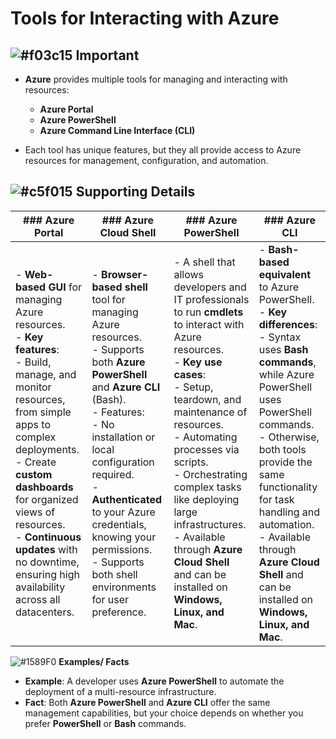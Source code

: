 # Tools for Interacting with Azure

## ![#f03c15](https://placehold.co/15x15/f03c15/f03c15.png) **Important**
- **Azure** provides multiple tools for managing and interacting with resources:  
  - **Azure Portal**  
  - **Azure PowerShell**  
  - **Azure Command Line Interface (CLI)**  

- Each tool has unique features, but they all provide access to Azure resources for management, configuration, and automation.  

## ![#c5f015](https://placehold.co/15x15/c5f015/c5f015.png) **Supporting Details**

| ### **Azure Portal** | ### **Azure Cloud Shell** | ### **Azure PowerShell**|### **Azure CLI**|
|------------|----------------|----------------|----------------|  
| - **Web-based GUI** for managing Azure resources. <br> - **Key features**:  <br> - Build, manage, and monitor resources, from simple apps to complex deployments.   <br> - Create **custom dashboards** for organized views of resources.   <br> - **Continuous updates** with no downtime, ensuring high availability across all datacenters. <br>   | - **Browser-based shell** tool for managing Azure resources. <br> - Supports both **Azure PowerShell** and **Azure CLI** (Bash). <br> - Features: <br> - No installation or local configuration required. <br> - **Authenticated** to your Azure credentials, knowing your permissions. <br> - Supports both shell environments for user preference.   | - A shell that allows developers and IT professionals to run **cmdlets** to interact with Azure resources. <br> - **Key use cases**:  <br> - Setup, teardown, and maintenance of resources.  <br> - Automating processes via scripts.  <br> - Orchestrating complex tasks like deploying large infrastructures.  <br> - Available through **Azure Cloud Shell** and can be installed on **Windows, Linux, and Mac**.   |- **Bash-based equivalent** to Azure PowerShell.  <br> - **Key differences**:  <br> - Syntax uses **Bash commands**, while Azure PowerShell uses PowerShell commands.  <br> - Otherwise, both tools provide the same functionality for task handling and automation. <br> - Available through **Azure Cloud Shell** and can be installed on **Windows, Linux, and Mac**. | 

![#1589F0](https://placehold.co/15x15/1589F0/1589F0.png) **Examples/ Facts**
- **Example**: A developer uses **Azure PowerShell** to automate the deployment of a multi-resource infrastructure.  
- **Fact**: Both **Azure PowerShell** and **Azure CLI** offer the same management capabilities, but your choice depends on whether you prefer **PowerShell** or **Bash** commands.
